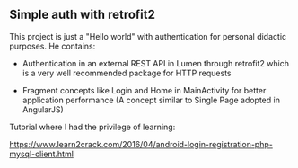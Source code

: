 ## **Simple auth with retrofit2**


This project is just a "Hello world" with authentication for personal didactic purposes.
He contains:

 - Authentication in an external REST API in Lumen through retrofit2 which is a very well recommended package for HTTP requests

 - Fragment concepts like Login and Home in MainActivity for better application performance (A concept similar to Single Page adopted in AngularJS)


Tutorial where I had the privilege of learning:

https://www.learn2crack.com/2016/04/android-login-registration-php-mysql-client.html
